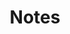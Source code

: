 ---
widget: portfolio
headless: true
weight: 90
title: Notes
subtitle:
content:
  page_type: book
  filter_default: 0
  filter_button:
  - name: All
    tag: '*'
  - name: CS224n 
    tag: CS224n 
  - name: Other
    tag: Other 


design:
  columns: '2'
  view: 2
  flip_alt_rows: false
---
